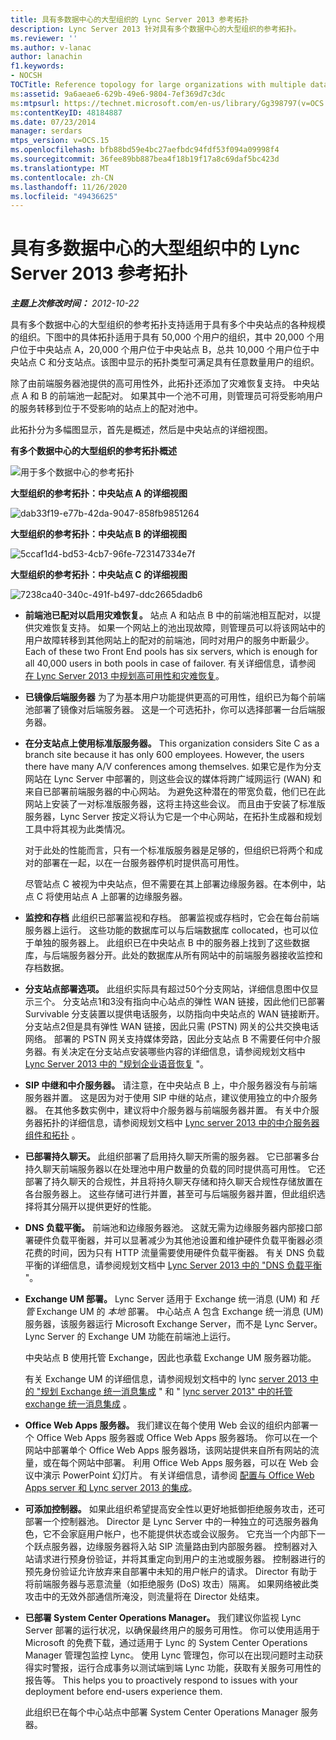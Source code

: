 ```yaml
---
title: 具有多数据中心的大型组织的 Lync Server 2013 参考拓扑
description: Lync Server 2013 针对具有多个数据中心的大型组织的参考拓扑。
ms.reviewer: ''
ms.author: v-lanac
author: lanachin
f1.keywords:
- NOCSH
TOCTitle: Reference topology for large organizations with multiple data centers
ms:assetid: 9a6aeae6-629b-49e6-9804-7ef369d7c3dc
ms:mtpsurl: https://technet.microsoft.com/en-us/library/Gg398797(v=OCS.15)
ms:contentKeyID: 48184887
ms.date: 07/23/2014
manager: serdars
mtps_version: v=OCS.15
ms.openlocfilehash: bfb88bd59e4bc27aefbdc94fdf53f094a09998f4
ms.sourcegitcommit: 36fee89bb887bea4f18b19f17a8c69daf5bc423d
ms.translationtype: MT
ms.contentlocale: zh-CN
ms.lasthandoff: 11/26/2020
ms.locfileid: "49436625"
---
```

# <a name="reference-topology-for-lync-server-2013-in-large-organizations-with-multiple-data-centers"></a>具有多数据中心的大型组织中的 Lync Server 2013 参考拓扑

<div data-xmlns="http://www.w3.org/1999/xhtml">

<div class="topic" data-xmlns="http://www.w3.org/1999/xhtml" data-msxsl="urn:schemas-microsoft-com:xslt" data-cs="https://msdn.microsoft.com/">

<div data-asp="https://msdn2.microsoft.com/asp">



</div>

<div id="mainSection">

<div id="mainBody">

<span> </span>

_**主题上次修改时间：** 2012-10-22_

具有多个数据中心的大型组织的参考拓扑支持适用于具有多个中央站点的各种规模的组织。下图中的具体拓扑适用于具有 50,000 个用户的组织，其中 20,000 个用户位于中央站点 A，20,000 个用户位于中央站点 B，总共 10,000 个用户位于中央站点 C 和分支站点。该图中显示的拓扑类型可满足具有任意数量用户的组织。

除了由前端服务器池提供的高可用性外，此拓扑还添加了灾难恢复支持。 中央站点 A 和 B 的前端池一起配对。 如果其中一个池不可用，则管理员可将受影响用户的服务转移到位于不受影响的站点上的配对池中。

此拓扑分为多幅图显示，首先是概述，然后是中央站点的详细视图。

**有多个数据中心的大型组织的参考拓扑概述**

![用于多个数据中心的参考拓扑](images/Gg398797.471e1ce9-be11-44b9-9f4a-59e0551b7b30(OCS.15).jpg "用于多个数据中心的参考拓扑")

**大型组织的参考拓扑：中央站点 A 的详细视图**

![dab33f19-e77b-42da-9047-858fb9851264](images/Gg398797.dab33f19-e77b-42da-9047-858fb9851264(OCS.15).jpg "dab33f19-e77b-42da-9047-858fb9851264")

**大型组织的参考拓扑：中央站点 B 的详细视图**

![5ccaf1d4-bd53-4cb7-96fe-723147334e7f](images/Gg398797.5ccaf1d4-bd53-4cb7-96fe-723147334e7f(OCS.15).jpg "5ccaf1d4-bd53-4cb7-96fe-723147334e7f")

**大型组织的参考拓扑：中央站点 C 的详细视图**

![7238ca40-340c-491f-b497-ddc2665dadb6](images/Gg398797.7238ca40-340c-491f-b497-ddc2665dadb6(OCS.15).jpg "7238ca40-340c-491f-b497-ddc2665dadb6")

  - **前端池已配对以启用灾难恢复。**   站点 A 和站点 B 中的前端池相互配对，以提供灾难恢复支持。 如果一个网站上的池出现故障，则管理员可以将该网站中的用户故障转移到其他网站上的配对的前端池，同时对用户的服务中断最少。 Each of these two Front End pools has six servers, which is enough for all 40,000 users in both pools in case of failover. 有关详细信息，请参阅 [在 Lync Server 2013 中规划高可用性和灾难恢复](lync-server-2013-planning-for-high-availability-and-disaster-recovery.md)。

  - **已镜像后端服务器**   为了为基本用户功能提供更高的可用性，组织已为每个前端池部署了镜像对后端服务器。 这是一个可选拓扑，你可以选择部署一台后端服务器。

  - **在分支站点上使用标准版服务器。**   This organization considers Site C as a branch site because it has only 600 employees. However, the users there have many A/V conferences among themselves. 如果它是作为分支网站在 Lync Server 中部署的，则这些会议的媒体将跨广域网运行 (WAN) 和来自已部署前端服务器的中心网站。 为避免这种潜在的带宽负载，他们已在此网站上安装了一对标准版服务器，这将主持这些会议。 而且由于安装了标准版服务器，Lync Server 按定义将认为它是一个中心网站，在拓扑生成器和规划工具中将其视为此类情况。
    
    对于此处的性能而言，只有一个标准版服务器是足够的，但组织已将两个和成对的部署在一起，以在一台服务器停机时提供高可用性。
    
    尽管站点 C 被视为中央站点，但不需要在其上部署边缘服务器。在本例中，站点 C 将使用站点 A 上部署的边缘服务器。

  - **监控和存档**   此组织已部署监视和存档。 部署监视或存档时，它会在每台前端服务器上运行。 这些功能的数据库可以与后端数据库 collocated，也可以位于单独的服务器上。 此组织已在中央站点 B 中的服务器上找到了这些数据库，与后端服务器分开。此处的数据库从所有网站中的前端服务器接收监控和存档数据。

  - **分支站点部署选项。**   此组织实际具有超过50个分支网站，详细信息图中仅显示三个。 分支站点1和3没有指向中心站点的弹性 WAN 链接，因此他们已部署 Survivable 分支装置以提供电话服务，以防指向中央站点的 WAN 链接断开。 分支站点2但是具有弹性 WAN 链接，因此只需 (PSTN) 网关的公共交换电话网络。 部署的 PSTN 网关支持媒体旁路，因此分支站点 B 不需要任何中介服务器。有关决定在分支站点安装哪些内容的详细信息，请参阅规划文档中 [Lync Server 2013 中的 "规划企业语音恢复](lync-server-2013-planning-for-enterprise-voice-resiliency.md) "。

  - **SIP 中继和中介服务器。**   请注意，在中央站点 B 上，中介服务器没有与前端服务器并置。 这是因为对于使用 SIP 中继的站点，建议使用独立的中介服务器。 在其他多数实例中，建议将中介服务器与前端服务器并置。 有关中介服务器拓扑的详细信息，请参阅规划文档中 [Lync server 2013 中的中介服务器组件和拓扑](lync-server-2013-components-and-topologies-for-mediation-server.md) 。

  - **已部署持久聊天。**   此组织部署了启用持久聊天所需的服务器。 它已部署多台持久聊天前端服务器以在处理池中用户数量的负载的同时提供高可用性。 它还部署了持久聊天的合规性，并且将持久聊天存储和持久聊天合规性存储放置在各台服务器上。 这些存储可进行并置，甚至可与后端服务器并置，但此组织选择将其分隔开以提供更好的性能。

  - **DNS 负载平衡。**   前端池和边缘服务器池。 这就无需为边缘服务器内部接口部署硬件负载平衡器，并可以显著减少为其他池设置和维护硬件负载平衡器必须花费的时间，因为只有 HTTP 流量需要使用硬件负载平衡器。 有关 DNS 负载平衡的详细信息，请参阅规划文档中 [Lync Server 2013 中的 "DNS 负载平衡](lync-server-2013-dns-load-balancing.md) "。

  - **Exchange UM 部署。**  Lync Server 适用于 Exchange 统一消息 (UM) 和 *托管* Exchange UM 的 *本地* 部署。 中心站点 A 包含 Exchange 统一消息 (UM) 服务器，该服务器运行 Microsoft Exchange Server，而不是 Lync Server。 Lync Server 的 Exchange UM 功能在前端池上运行。
    
    中央站点 B 使用托管 Exchange，因此也承载 Exchange UM 服务器功能。
    
    有关 Exchange UM 的详细信息，请参阅规划文档中的 lync [server 2013 中的 "规划 Exchange 统一消息集成](lync-server-2013-planning-for-exchange-unified-messaging-integration.md) " 和 " [lync server 2013" 中的托管 exchange 统一消息集成](lync-server-2013-hosted-exchange-unified-messaging-integration.md) 。

  - **Office Web Apps 服务器。**   我们建议在每个使用 Web 会议的组织内部署一个 Office Web Apps 服务器或 Office Web Apps 服务器场。 你可以在一个网站中部署单个 Office Web Apps 服务器场，该网站提供来自所有网站的流量，或在每个网站中部署。 利用 Office Web Apps 服务器，可以在 Web 会议中演示 PowerPoint 幻灯片。 有关详细信息，请参阅 [配置与 Office Web Apps server 和 Lync server 2013 的集成](lync-server-2013-enabling-office-web-apps-server-and-lync-server-2013.md)。

  - **可添加控制器。**  如果此组织希望提高安全性以更好地抵御拒绝服务攻击，还可部署一个控制器池。 Director 是 Lync Server 中的一种独立的可选服务器角色，它不会家庭用户帐户，也不能提供状态或会议服务。 它充当一个内部下一个跃点服务器，边缘服务器将入站 SIP 流量路由到内部服务器。 控制器对入站请求进行预身份验证，并将其重定向到用户的主池或服务器。 控制器进行的预先身份验证允许放弃来自部署中未知的用户帐户的请求。 Director 有助于将前端服务器与恶意流量（如拒绝服务 (DoS) 攻击）隔离。 如果网络被此类攻击中的无效外部通信所淹没，则流量将在 Director 处结束。

  - **已部署 System Center Operations Manager。**  我们建议你监视 Lync Server 部署的运行状况，以确保最终用户的服务可用性。 你可以使用适用于 Microsoft 的免费下载，通过适用于 Lync 的 System Center Operations Manager 管理包监控 Lync。 使用 Lync 管理包，你可以在出现问题时主动获得实时警报，运行合成事务以测试端到端 Lync 功能，获取有关服务可用性的报告等。  This helps you to proactively respond to issues with your deployment before end-users experience them.
    
    此组织已在每个中心站点中部署 System Center Operations Manager 服务器。

</div>

<span> </span>

</div>

</div>

</div>

